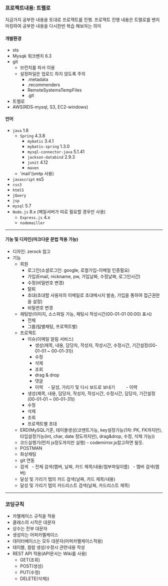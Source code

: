 ### 프로젝트내용: 트렐로
지금가지 공부한 내용을 토대로 프로젝트를 진행.
프로젝트 진행 내용은 트렐로를 벤치마킹하여 공부한 내용을 다시한번 복습 해보자는 의미

#### 개발환경
- sts
- Mysqk 워크벤치 6.3
- git
	- 브런치를 파서 이용
	-  설정파일은 업로드 하지 않도록 주의
		- .metadata
		- .recommenders
		- RemoteSystemsTempFiles
		- .git
- 트렐로
- AWS(RDS-mysql, S3, EC2-windows)
#### 언어
- `java` 1.8
    - `Spring` 4.3.8
        - `mybatis` 3.4.1
		- `mybatis-spring` 1.3.0
		- `mysql-connector-java` 5.1.41
		- `jackson-databind` 2.9.3
		- `junit` 4.12
        - `maven`
	- 'mail'(smtp 사용)
- `javascript` es5
- `css3`
- `html5`
- `jQuery`
- `jsp`
- `mysql` 5.7
- `Node.js` 8.x (메일서버가 따로 필요할 경우만 사용)
    - `Express.js` 4.x
    - `nodemailler`
  
---

#### 기능 및 디자인(마크다운 문법 적용 가능)
- 디자인: zerock 참고
- 기능
    - 회원
        - 로그인(소셜로그인: google, 로컬가입-이메일 인증필요)
        - 가입(Email, nickname, pw, 가입날짜, 수정날짜, 로그인시간)
        - 수정(비밀번호 변경)
        - 탈퇴
        - 초대(초대할 사용자의 이메일로 초대메시지 발송, 가입을 통하여 접근권한을 설정)
        - 비밀번호 변경
    - 채팅방(이미지, 소스파일 가능, 채팅시 작성시간(00-01-01 00:00) 표시)
        - 전체
        - 그룹(팀별채팅, 프로젝트별)
    - 프로젝트
        - 이슈(이메일 알림 서비스)
            - 생성(제목, 내용, 담당자, 작성자, 작성시간, 수정시간, 기간설정(00-01-01 ~ 00-01-31))
            - 수정
            - 삭제
            - 조회
            - drag & drop
            - 댓글
            - 이력
	    - 달성, 가리기 및 다시 보드로 보내기 
        - 이력
        - 생성(제목, 내용, 담당자, 작성자, 작성시간, 수정시간, 담당자, 기간설정(00-01-01 ~ 00-01-31))
        - 수정
        - 삭제
        - 조회
        - 프로젝트별 초대
    - ERD(MySQL기준, 테이블생성(코멘트가능, key설정가능(1차: PK, FK까지만), 타입설정가능(int, char, date 정도까지만), drag&drop, 수정, 삭제 가능))
    - 코드실행기(먼저 js정도까지만 실행) - codemirror.js참고하면 될듯.
    - POSTMAN
    - 화상채팅
    - git 연동
    - 검색
    	- 전체 검색(멤버, 날짜, 카드 제목/내용/첨부파일이름)
    	- 멤버 검색(멤버)
	- 달성 및 가리기 탭의 카드 검색(날짜, 카드 제목/내용)
	- 달성 및 가리기 탭의 카드리스트 검색(날짜, 카드리스트 제목)
---
  
### 코딩규칙
- 카멜케이스 규칙을 적용
- 클래스의 시작은 대문자
- 상수는 전부 대문자
- 생성자는 어퍼카멜케이스
- 데이터베이스는 모두 대문자(어퍼카멜케이스적용)
- 테이블, 컬럼 생성/수정시 관련내용 작성
- REST API 적용(API문서는 Wiki를 사용)
	- GET(조회) 
	- POST(생성)
	- PUT(수정)
	- DELETE(삭제))

